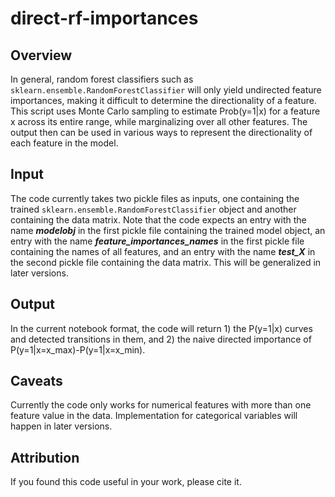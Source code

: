 # direct-rf-importances

## Overview
In general, random forest classifiers such as `sklearn.ensemble.RandomForestClassifier` will only yield undirected feature importances, making it difficult to determine the directionality of a feature. This script uses Monte Carlo sampling to estimate Prob(y=1|x) for a feature x across its entire range, while marginalizing over all other features. The output then can be used in various ways to represent the directionality of each feature in the model.

## Input
The code currently takes two pickle files as inputs, one containing the trained `sklearn.ensemble.RandomForestClassifier` object and another containing the data matrix. Note that the code expects an entry with the name ***modelobj*** in the first pickle file containing the trained model object, an entry with the name ***feature_importances_names*** in the first pickle file containing the names of all features, and an entry with the name ***test_X*** in the second pickle file containing the data matrix. This will be generalized in later versions.

## Output
In the current notebook format, the code will return 1) the P(y=1|x) curves and detected transitions in them, and 2) the naive directed importance of P(y=1|x=x_max)-P(y=1|x=x_min).

## Caveats
Currently the code only works for numerical features with more than one feature value in the data. Implementation for categorical variables will happen in later versions.


## Attribution
If you found this code useful in your work, please cite it.